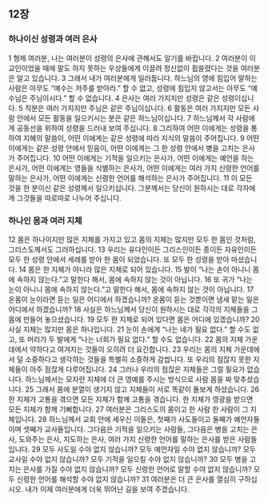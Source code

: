 ## 12장
### 하나이신 성령과 여러 은사
1 형제 여러분, 나는 여러분이 성령의 은사에 관해서도 알기를 바랍니다.
2 여러분이 이교인이었을 때에 말도 하지 못하는 우상들에게 이끌려 정신없이 휩쓸렸다는 것을 여러분은 알고 있습니다.
3 그래서 내가 여러분에게 일러둡니다. 하느님의 영에 힘입어 말하는 사람은 아무도 “예수는 저주를 받아라.” 할 수 없고, 성령에 힘입지 않고서는 아무도 “예수님은 주님이시다.” 할 수 없습니다.
4 은사는 여러 가지지만 성령은 같은 성령이십니다.
5 직분은 여러 가지지만 주님은 같은 주님이십니다.
6 활동은 여러 가지지만 모든 사람 안에서 모든 활동을 일으키시는 분은 같은 하느님이십니다.
7 하느님께서 각 사람에게 공동선을 위하여 성령을 드러내 보여 주십니다.
8 그리하여 어떤 이에게는 성령을 통하여 지혜의 말씀이, 어떤 이에게는 같은 성령에 따라 지식의 말씀이 주어집니다.
9 어떤 이에게는 같은 성령 안에서 믿음이, 어떤 이에게는 그 한 성령 안에서 병을 고치는 은사가 주어집니다.
10 어떤 이에게는 기적을 일으키는 은사가, 어떤 이에게는 예언을 하는 은사가, 어떤 이에게는 영들을 식별하는 은사가, 어떤 이에게는 여러 가지 신령한 언어를 말하는 은사가, 어떤 이에게는 신령한 언어를 해석하는 은사가 주어집니다.
11 이 모든 것을 한 분이신 같은 성령께서 일으키십니다. 그분께서는 당신이 원하시는 대로 각자에게 그것들을 따로따로 나누어 주십니다.
### 하나인 몸과 여러 지체
12 몸은 하나이지만 많은 지체를 가지고 있고 몸의 지체는 많지만 모두 한 몸인 것처럼, 그리스도께서도 그러하십니다.
13 우리는 유다인이든 그리스인이든 종이든 자유인이든 모두 한 성령 안에서 세례를 받아 한 몸이 되었습니다. 또 모두 한 성령을 받아 마셨습니다.
14 몸은 한 지체가 아니라 많은 지체로 되어 있습니다.
15 발이 “나는 손이 아니니 몸에 속하지 않는다.”고 말한다 해서, 몸에 속하지 않는 것이 아닙니다.
16 또 귀가 “나는 눈이 아니니 몸에 속하지 않는다.”고 말한다 해서, 몸에 속하지 않는 것이 아닙니다.
17 온몸이 눈이라면 듣는 일은 어디에서 하겠습니까? 온몸이 듣는 것뿐이면 냄새 맡는 일은 어디에서 하겠습니까?
18 사실은 하느님께서 당신이 원하시는 대로 각각의 지체들을 그 몸에 만들어 놓으셨습니다.
19 모두 한 지체로 되어 있다면 몸은 어디에 있겠습니까?
20 사실 지체는 많지만 몸은 하나입니다.
21 눈이 손에게 “나는 네가 필요 없다.” 할 수도 없고, 또 머리가 두 발에게 “나는 너희가 필요 없다.” 할 수도 없습니다.
22 몸의 지체 가운데에서 약하다고 여겨지는 것들이 오히려 더 요긴합니다.
23 우리는 몸의 지체 가운데에서 덜 소중하다고 생각하는 것들을 특별히 소중하게 감쌉니다. 또 우리의 점잖지 못한 지체들이 아주 점잖게 다루어집니다.
24 그러나 우리의 점잖은 지체들은 그럴 필요가 없습니다. 하느님께서는 모자란 지체에 더 큰 영예를 주시는 방식으로 사람 몸을 짜 맞추셨습니다.
25 그래서 몸에 분열이 생기지 않고 지체들이 서로 똑같이 돌보게 하셨습니다.
26 한 지체가 고통을 겪으면 모든 지체가 함께 고통을 겪습니다. 한 지체가 영광을 받으면 모든 지체가 함께 기뻐합니다.
27 여러분은 그리스도의 몸이고 한 사람 한 사람이 그 지체입니다.
28 하느님께서 교회 안에 세우신 이들은, 첫째가 사도들이고 둘째가 예언자들이며 셋째가 교사들입니다. 그다음은 기적을 일으키는 사람들, 그다음은 병을 고치는 은사, 도와주는 은사, 지도하는 은사, 여러 가지 신령한 언어를 말하는 은사를 받은 사람들입니다.
29 모두 사도일 수야 없지 않습니까? 모두 예언자일 수야 없지 않습니까? 모두 교사일 수야 없지 않습니까? 모두 기적을 일으킬 수야 없지 않습니까?
30 모두 병을 고치는 은사를 가질 수야 없지 않습니까? 모두 신령한 언어로 말할 수야 없지 않습니까? 모두 신령한 언어를 해석할 수야 없지 않습니까?
31 여러분은 더 큰 은사를 열심히 구하십시오. 내가 이제 여러분에게 더욱 뛰어난 길을 보여 주겠습니다.
